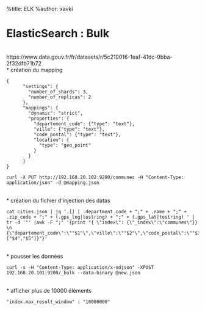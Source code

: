 %title: ELK
%author: xavki


# ElasticSearch : Bulk

<br>
https://www.data.gouv.fr/fr/datasets/r/5c219016-1eaf-41dc-9bba-2f32dfb71b72

<br>
* création du mapping

```
{
      "settings": {
        "number_of_shards": 3,
        "number_of_replicas": 2
      },
      "mappings": {
        "dynamic": "strict",
        "properties": {
          "departement_code": {"type": "text"},
          "ville": {"type": "text"},
          "code_postal": {"type": "text"},
          "location": {
            "type": "geo_point"
          }
        }
      }
}
```

```
curl -X PUT http://192.168.20.102:9200/communes -H "Content-Type: application/json" -d @mapping.json
```

<br>
* création du fichier d'injection des datas

```
cat cities.json | jq '.[] | .department_code + ";" + .name + ";" + .zip_code + ";" + (.gps_lng|tostring) + ";" + (.gps_lat|tostring) ' | tr -d '"' |awk -F ";" '{print "{ \"index\": {\"_index\":\"communes\"}} \n {\"departement_code\":\""$1"\",\"ville\":\""$2"\",\"code_postal\":\""$3"\",\"location\":["$4","$5"]}"}'
```

<br>
* pousser les données

```
curl -s -H "Content-Type: application/x-ndjson" -XPOST 192.168.20.101:9200/_bulk --data-binary @new.json
```

<br>
* afficher plus de 10000 éléments

```
"index.max_result_window" : "10000000"
```
